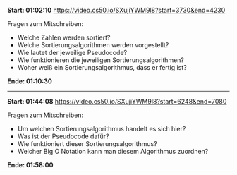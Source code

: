 
**Start: 01:02:10** https://video.cs50.io/SXujiYWM9l8?start=3730&end=4230

Fragen zum Mitschreiben:
- Welche Zahlen werden sortiert?
- Welche Sortierungsalgorithmen werden vorgestellt?
- Wie lautet der jeweilige Pseudocode?
- Wie funktionieren die jeweiligen Sortierungsalgorithmen?
- Woher weiß ein Sortierungsalgorithmus, dass er fertig ist?

**Ende: 01:10:30** 

---

**Start: 01:44:08** https://video.cs50.io/SXujiYWM9l8?start=6248&end=7080

Fragen zum Mitschreiben:
- Um welchen Sortierungsalgorithmus handelt es sich hier?
- Was ist der Pseudocode dafür?
- Wie funktioniert dieser Sortierungsalgorithmus?
- Welcher Big O Notation kann man diesem Algorithmus zuordnen?

**Ende: 01:58:00**

